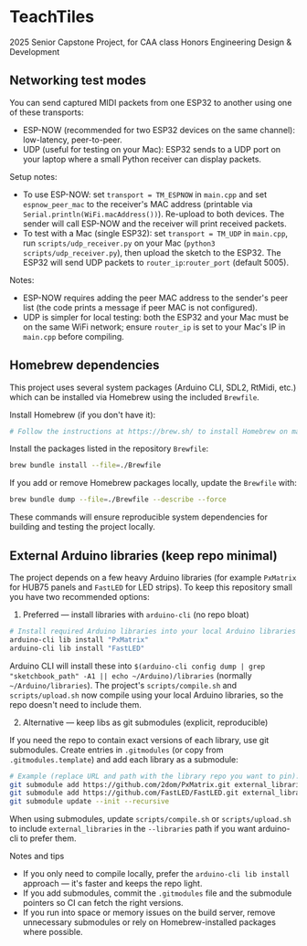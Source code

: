 # TeachTiles
2025 Senior Capstone Project, for CAA class Honors Engineering Design &amp; Development

## Networking test modes
You can send captured MIDI packets from one ESP32 to another using one of these transports:

- ESP-NOW (recommended for two ESP32 devices on the same channel): low-latency, peer-to-peer.
- UDP (useful for testing on your Mac): ESP32 sends to a UDP port on your laptop where a small Python receiver can display packets.

Setup notes:

- To use ESP-NOW: set `transport = TM_ESPNOW` in `main.cpp` and set `espnow_peer_mac` to the receiver's MAC address (printable via `Serial.println(WiFi.macAddress())`). Re-upload to both devices. The sender will call ESP-NOW and the receiver will print received packets.
- To test with a Mac (single ESP32): set `transport = TM_UDP` in `main.cpp`, run `scripts/udp_receiver.py` on your Mac (`python3 scripts/udp_receiver.py`), then upload the sketch to the ESP32. The ESP32 will send UDP packets to `router_ip`:`router_port` (default 5005).

Notes:

- ESP-NOW requires adding the peer MAC address to the sender's peer list (the code prints a message if peer MAC is not configured).
- UDP is simpler for local testing: both the ESP32 and your Mac must be on the same WiFi network; ensure `router_ip` is set to your Mac's IP in `main.cpp` before compiling.

## Homebrew dependencies

This project uses several system packages (Arduino CLI, SDL2, RtMidi, etc.) which can be installed via Homebrew using the included `Brewfile`.

Install Homebrew (if you don't have it):

```bash
# Follow the instructions at https://brew.sh/ to install Homebrew on macOS
```

Install the packages listed in the repository `Brewfile`:

```bash
brew bundle install --file=./Brewfile
```

If you add or remove Homebrew packages locally, update the `Brewfile` with:

```bash
brew bundle dump --file=./Brewfile --describe --force
```

These commands will ensure reproducible system dependencies for building and testing the project locally.

## External Arduino libraries (keep repo minimal)

The project depends on a few heavy Arduino libraries (for example `PxMatrix` for HUB75 panels and `FastLED` for LED strips). To keep this repository small you have two recommended options:

1) Preferred — install libraries with `arduino-cli` (no repo bloat)

```bash
# Install required Arduino libraries into your local Arduino libraries folder
arduino-cli lib install "PxMatrix"
arduino-cli lib install "FastLED"
```

Arduino CLI will install these into `$(arduino-cli config dump | grep "sketchbook_path" -A1 || echo ~/Arduino)/libraries` (normally `~/Arduino/libraries`). The project's `scripts/compile.sh` and `scripts/upload.sh` now compile using your local Arduino libraries, so the repo doesn't need to include them.

2) Alternative — keep libs as git submodules (explicit, reproducible)

If you need the repo to contain exact versions of each library, use git submodules. Create entries in `.gitmodules` (or copy from `.gitmodules.template`) and add each library as a submodule:

```bash
# Example (replace URL and path with the library repo you want to pin):
git submodule add https://github.com/2dom/PxMatrix.git external_libraries/PxMatrix
git submodule add https://github.com/FastLED/FastLED.git external_libraries/FastLED
git submodule update --init --recursive
```

When using submodules, update `scripts/compile.sh` or `scripts/upload.sh` to include `external_libraries` in the `--libraries` path if you want arduino-cli to prefer them.

Notes and tips
- If you only need to compile locally, prefer the `arduino-cli lib install` approach — it's faster and keeps the repo light.
- If you add submodules, commit the `.gitmodules` file and the submodule pointers so CI can fetch the right versions.
- If you run into space or memory issues on the build server, remove unnecessary submodules or rely on Homebrew-installed packages where possible.

